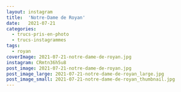 ```yaml
---
layout: instagram
title:  'Notre-Dame de Royan'
date:   2021-07-21
categories: 
  - trucs-pris-en-photo
  - trucs-instagrammes
tags:
  - royan
coverImage: 2021-07-21-notre-dame-de-royan.jpg
instagram: CRmtn36h5u8
post_image: 2021-07-21-notre-dame-de-royan.jpg
post_image_large: 2021-07-21-notre-dame-de-royan_large.jpg
post_image_small: 2021-07-21-notre-dame-de-royan_thumbnail.jpg
---
```



